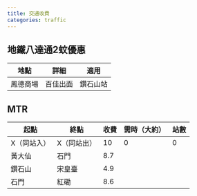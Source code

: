```yaml
---
title: 交通收費
categories: traffic
---
```

## 地鐵八達通2蚊優惠

| 地點   | 詳細   | 適用   |
| ---- | ---- | ---- |
| 鳳德商場 | 百佳出面 | 鑽石山站 |

## MTR

| 起點     | 終點     | 收費  | 需時（大約） | 站數  |
| ------ | ------ | --- | ------ | --- |
| X（同站入） | X（同站出） | 10  | 0      | 0   |
| 黃大仙    | 石門     | 8.7 |        |     |
| 鑽石山    | 宋皇臺    | 4.9 |        |     |
| 石門     | 紅磡     | 8.6 |        |     |
